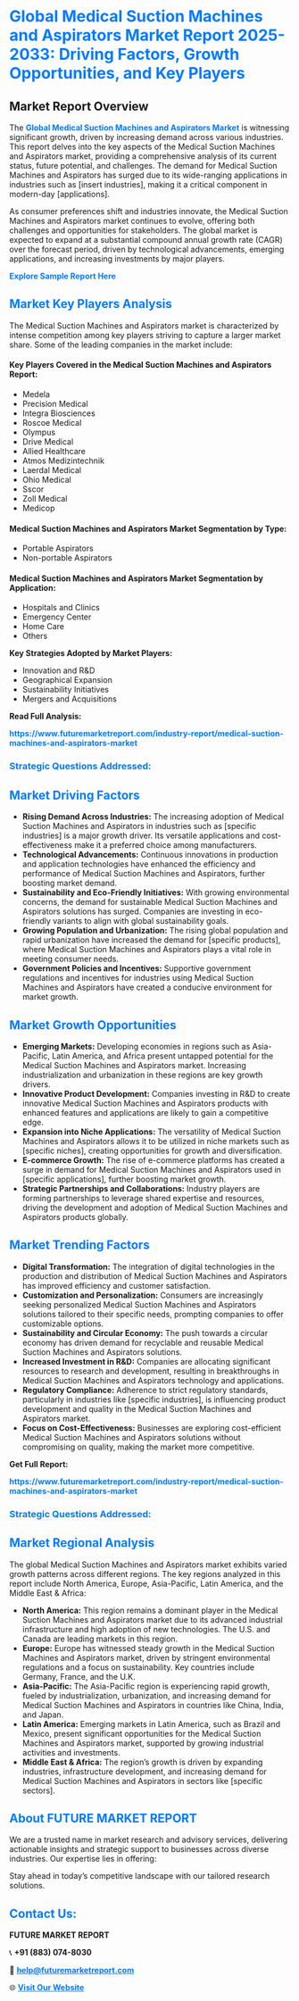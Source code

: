 <h1 style="color: #007BFF;">Global Medical Suction Machines and Aspirators Market Report 2025-2033: Driving Factors, Growth Opportunities, and Key Players</h1>

<section id="overview">
<h2>Market Report Overview</h2>
<p>The <a href="https://www.futuremarketreport.com/industry-report/medical-suction-machines-and-aspirators-market" style="color: #007BFF; text-decoration: none;"><strong>Global Medical Suction Machines and Aspirators Market</strong></a> is witnessing significant growth, driven by increasing demand across various industries. This report delves into the key aspects of the Medical Suction Machines and Aspirators market, providing a comprehensive analysis of its current status, future potential, and challenges. The demand for Medical Suction Machines and Aspirators has surged due to its wide-ranging applications in industries such as [insert industries], making it a critical component in modern-day [applications].</p>
<p>As consumer preferences shift and industries innovate, the Medical Suction Machines and Aspirators market continues to evolve, offering both challenges and opportunities for stakeholders. The global market is expected to expand at a substantial compound annual growth rate (CAGR) over the forecast period, driven by technological advancements, emerging applications, and increasing investments by major players.</p>
</section>

<section id="overview">
<p><a href="https://www.futuremarketreport.com/request-sample/reportId=78274" style="color: #007BFF; text-decoration: none;"><strong>Explore Sample Report Here</strong></a></p>
</section>

<section id="key-players">
<h2 style="color: #007BFF;">Market Key Players Analysis</h2>
<p>The Medical Suction Machines and Aspirators market is characterized by intense competition among key players striving to capture a larger market share. Some of the leading companies in the market include:</p>
<h4>Key Players Covered in the Medical Suction Machines and Aspirators Report:</h4>
<ul><li>Medela</li><li>Precision Medical</li><li>Integra Biosciences</li><li>Roscoe Medical</li><li>Olympus</li><li>Drive Medical</li><li>Allied Healthcare</li><li>Atmos Medizintechnik</li><li>Laerdal Medical</li><li>Ohio Medical</li><li>Sscor</li><li>Zoll Medical</li><li>Medicop</li></ul>
<h4>Medical Suction Machines and Aspirators Market Segmentation by Type:</h4>
<ul><li>Portable Aspirators</li><li>Non-portable Aspirators</li></ul>

<h4>Medical Suction Machines and Aspirators Market Segmentation by Application:</h4>
<ul><li>Hospitals and Clinics</li><li>Emergency Center</li><li>Home Care</li><li>Others</li></ul>
<p><strong>Key Strategies Adopted by Market Players:</strong></p>
<ul>
<li>Innovation and R&D</li>
<li>Geographical Expansion</li>
<li>Sustainability Initiatives</li>
<li>Mergers and Acquisitions</li>
</ul>
</section>

<section>
<p><strong>Read Full Analysis: </strong></p><a href="https://www.futuremarketreport.com/industry-report/medical-suction-machines-and-aspirators-market" style="color: #007BFF; text-decoration: none;"><strong>https://www.futuremarketreport.com/industry-report/medical-suction-machines-and-aspirators-market</strong></a>
<h3 style="color: #007BFF;">Strategic Questions Addressed:</h3>
</section>

<section id="driving-factors">
<h2 style="color: #007BFF;">Market Driving Factors</h2>
<ul>
<li><strong>Rising Demand Across Industries:</strong> The increasing adoption of Medical Suction Machines and Aspirators in industries such as [specific industries] is a major growth driver. Its versatile applications and cost-effectiveness make it a preferred choice among manufacturers.</li>
<li><strong>Technological Advancements:</strong> Continuous innovations in production and application technologies have enhanced the efficiency and performance of Medical Suction Machines and Aspirators, further boosting market demand.</li>
<li><strong>Sustainability and Eco-Friendly Initiatives:</strong> With growing environmental concerns, the demand for sustainable Medical Suction Machines and Aspirators solutions has surged. Companies are investing in eco-friendly variants to align with global sustainability goals.</li>
<li><strong>Growing Population and Urbanization:</strong> The rising global population and rapid urbanization have increased the demand for [specific products], where Medical Suction Machines and Aspirators plays a vital role in meeting consumer needs.</li>
<li><strong>Government Policies and Incentives:</strong> Supportive government regulations and incentives for industries using Medical Suction Machines and Aspirators have created a conducive environment for market growth.</li>
</ul>
</section>

<section id="growth-opportunities">
<h2 style="color: #007BFF;">Market Growth Opportunities</h2>
<ul>
<li><strong>Emerging Markets:</strong> Developing economies in regions such as Asia-Pacific, Latin America, and Africa present untapped potential for the Medical Suction Machines and Aspirators market. Increasing industrialization and urbanization in these regions are key growth drivers.</li>
<li><strong>Innovative Product Development:</strong> Companies investing in R&D to create innovative Medical Suction Machines and Aspirators products with enhanced features and applications are likely to gain a competitive edge.</li>
<li><strong>Expansion into Niche Applications:</strong> The versatility of Medical Suction Machines and Aspirators allows it to be utilized in niche markets such as [specific niches], creating opportunities for growth and diversification.</li>
<li><strong>E-commerce Growth:</strong> The rise of e-commerce platforms has created a surge in demand for Medical Suction Machines and Aspirators used in [specific applications], further boosting market growth.</li>
<li><strong>Strategic Partnerships and Collaborations:</strong> Industry players are forming partnerships to leverage shared expertise and resources, driving the development and adoption of Medical Suction Machines and Aspirators products globally.</li>
</ul>
</section>

<section id="trending-factors">
<h2 style="color: #007BFF;">Market Trending Factors</h2>
<ul>
<li><strong>Digital Transformation:</strong> The integration of digital technologies in the production and distribution of Medical Suction Machines and Aspirators has improved efficiency and customer satisfaction.</li>
<li><strong>Customization and Personalization:</strong> Consumers are increasingly seeking personalized Medical Suction Machines and Aspirators solutions tailored to their specific needs, prompting companies to offer customizable options.</li>
<li><strong>Sustainability and Circular Economy:</strong> The push towards a circular economy has driven demand for recyclable and reusable Medical Suction Machines and Aspirators solutions.</li>
<li><strong>Increased Investment in R&D:</strong> Companies are allocating significant resources to research and development, resulting in breakthroughs in Medical Suction Machines and Aspirators technology and applications.</li>
<li><strong>Regulatory Compliance:</strong> Adherence to strict regulatory standards, particularly in industries like [specific industries], is influencing product development and quality in the Medical Suction Machines and Aspirators market.</li>
<li><strong>Focus on Cost-Effectiveness:</strong> Businesses are exploring cost-efficient Medical Suction Machines and Aspirators solutions without compromising on quality, making the market more competitive.</li>
</ul>
</section>

<section>
<p><strong>Get Full Report: </strong></p><a href="https://www.futuremarketreport.com/industry-report/medical-suction-machines-and-aspirators-market" style="color: #007BFF; text-decoration: none;"><strong>https://www.futuremarketreport.com/industry-report/medical-suction-machines-and-aspirators-market</strong></a>
<h3 style="color: #007BFF;">Strategic Questions Addressed:</h3>
</section>


<section id="regional-analysis">
<h2 style="color: #007BFF;">Market Regional Analysis</h2>
<p>The global Medical Suction Machines and Aspirators market exhibits varied growth patterns across different regions. The key regions analyzed in this report include North America, Europe, Asia-Pacific, Latin America, and the Middle East & Africa:</p>
<ul>
<li><strong>North America:</strong> This region remains a dominant player in the Medical Suction Machines and Aspirators market due to its advanced industrial infrastructure and high adoption of new technologies. The U.S. and Canada are leading markets in this region.</li>
<li><strong>Europe:</strong> Europe has witnessed steady growth in the Medical Suction Machines and Aspirators market, driven by stringent environmental regulations and a focus on sustainability. Key countries include Germany, France, and the U.K.</li>
<li><strong>Asia-Pacific:</strong> The Asia-Pacific region is experiencing rapid growth, fueled by industrialization, urbanization, and increasing demand for Medical Suction Machines and Aspirators in countries like China, India, and Japan.</li>
<li><strong>Latin America:</strong> Emerging markets in Latin America, such as Brazil and Mexico, present significant opportunities for the Medical Suction Machines and Aspirators market, supported by growing industrial activities and investments.</li>
<li><strong>Middle East & Africa:</strong> The region’s growth is driven by expanding industries, infrastructure development, and increasing demand for Medical Suction Machines and Aspirators in sectors like [specific sectors].</li>
</ul>
</section>

<footer>
<h2 style="color: #007BFF;">About FUTURE MARKET REPORT</h2>
<p>We are a trusted name in market research and advisory services, delivering actionable insights and strategic support to businesses across diverse industries. Our expertise lies in offering:</p>

<p>Stay ahead in today’s competitive landscape with our tailored research solutions.</p>

<h2 style="color: #007BFF;">Contact Us:</h2>
<p><strong>FUTURE MARKET REPORT</strong></p>
<p>📞 <strong>+91 (883) 074-8030</strong></p>
<p>📧 <strong><a href="mailto:help@futuremarketreport.com" style="color: #007BFF;">help@futuremarketreport.com</a></strong></p>
<p>🌐 <strong><a href="https://www.futuremarketreport.com/" style="color: #007BFF;">Visit Our Website</a></strong></p>
</footer>